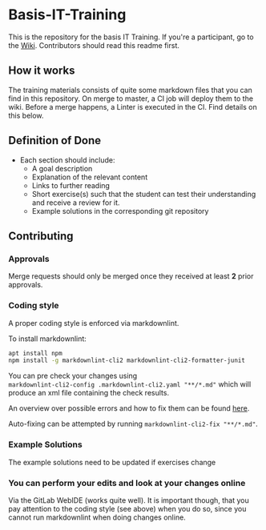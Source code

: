 # Basis-IT-Training

This is the repository for the basis IT Training. If you're a participant,
go to the [Wiki](https://gitlab.internal.d-fine.dev/trainings/basis-it-training/-/wikis/home).
Contributors should read this readme first.

## How it works

The training materials consists of quite some markdown files that you can find
in this repository. On merge to master, a CI job will deploy them to the wiki.
Before a merge happens, a Linter is executed in the CI. Find details on
this below.

## Definition of Done

- Each section should include:
  - A goal description
  - Explanation of the relevant content
  - Links to further reading
  - Short exercise(s) such that the student can test their understanding and
    receive a review for it.
  - Example solutions in the corresponding git repository

## Contributing

### Approvals

Merge requests should only be merged once they received at least **2** prior
approvals.

### Coding style

A proper coding style is enforced via markdownlint.

To install markdownlint:

```bash
apt install npm
npm install -g markdownlint-cli2 markdownlint-cli2-formatter-junit
```

You can pre check your changes using  
`markdownlint-cli2-config .markdownlint-cli2.yaml "**/*.md"` which will produce an xml file containing the check results.

An overview over possible errors and how to fix them can be found
[here](https://github.com/DavidAnson/markdownlint/blob/main/doc/Rules.md).

Auto-fixing can be attempted by running
`markdownlint-cli2-fix "**/*.md"`.

### Example Solutions

The example solutions need to be updated if exercises change

### You can perform your edits and look at your changes online

Via the GitLab WebIDE (works quite well). It is important though, that you pay
attention to the coding style (see above) when you do so, since you cannot run
markdownlint when doing changes online.

